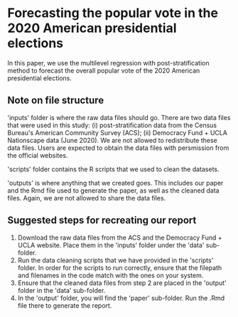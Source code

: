 # Forecasting the popular vote in the 2020 American presidential elections
In this paper, we use the multilevel regression with post-stratification method to forecast the overall popular vote of the 2020 American presidential elections. 

## Note on file structure
'inputs' folder is where the raw data files should go. There are two data files that were used in this study: (i) post-stratification data from the Census Bureau's American Community Survey (ACS); (ii) Democracy Fund + UCLA Nationscape data (June 2020). We are not allowed to redistribute these data files. Users are expected to obtain the data files with persmission from the official websites.

'scripts' folder contains the R scripts that we used to clean the datasets.

'outputs' is where anything that we created goes. This includes our paper and the Rmd file used to generate the paper, as well as the cleaned data files. Again, we are not allowed to share the data files.

## Suggested steps for recreating our report
1. Download the raw data files from the ACS and the Democracy Fund + UCLA website. Place them in the 'inputs' folder under the 'data' sub-folder.
2. Run the data cleaning scripts that we have provided in the 'scripts' folder. In order for the scripts to run correctly, ensure that the filepath and filenames in the code match with the ones on your system.
3. Ensure that the cleaned data files from step 2 are placed in the 'output' folder in the 'data' sub-folder.
4. In the 'output' folder, you will find the 'paper' sub-folder. Run the .Rmd file there to generate the report.

